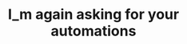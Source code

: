 ---
title: I_m again asking for your automations
image: assets\images\memes\I_m-again-asking-for-your-automations.png
---